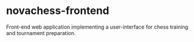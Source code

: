 # novachess-frontend
Front-end web application implementing a user-interface for chess training and tournament preparation.
